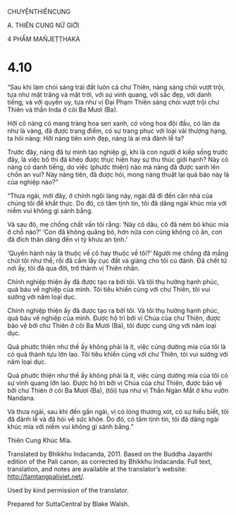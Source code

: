 CHUYỆNTHIÊNCUNG

A. THIÊN CUNG NỮ GIỚI

4 PHẨM MAÑJEṬṬHAKA

# 4.10

“Sau khi làm chói sáng trái đất luôn cả chư Thiên, nàng sáng chói vượt trội, tựa như mặt trăng và mặt trời, với sự vinh quang, với sắc đẹp, với danh tiếng, và với quyền uy, tựa như vị Đại Phạm Thiên sáng chói vượt trội chư Thiên và thần Inda ở cõi Ba Mươi (Ba).

Hỡi cô nàng có mang tràng hoa sen xanh, có vòng hoa đội đầu, có làn da như là vàng, đã được trang điểm, có sự trang phục với loại vải thượng hạng, ta hỏi nàng: Hỡi nàng tiên xinh đẹp, nàng là ai mà đảnh lễ ta?

Trước đây, nàng đã tự mình tạo nghiệp gì, khi là con người ở kiếp sống trước đây, là việc bố thí đã khéo được thực hiện hay sự thu thúc giới hạnh? Này cô nàng có danh tiếng, do việc (phước thiện) nào mà nàng đã được sanh lên chốn an vui? Này nàng tiên, đã được hỏi, mong nàng thuật lại quả báo này là của nghiệp nào?”

“Thưa ngài, mới đây, ở chính ngôi làng này, ngài đã đi đến căn nhà của chúng tôi để khất thực. Do đó, có tâm tịnh tín, tôi đã dâng ngài khúc mía với niềm vui không gì sánh bằng.

Và sau đó, mẹ chồng chất vấn tôi rằng: ‘Này cô dâu, cô đã ném bỏ khúc mía ở chỗ nào?’ ‘Con đã không quăng bỏ, hơn nữa con cũng không có ăn, con đã đích thân dâng đến vị tỳ khưu an tịnh.’

‘Quyền hành này là thuộc về cô hay thuộc về tôi?’ Người mẹ chồng đã mắng chửi tôi như thế, rồi đã cầm lấy cục đất và giáng cho tôi cú đánh. Đã chết từ nơi ấy, tôi đã qua đời, trở thành vị Thiên nhân.

Chính nghiệp thiện ấy đã được tạo ra bởi tôi. Và tôi thụ hưởng hạnh phúc, quả báu về nghiệp của mình. Tôi tiêu khiển cùng với chư Thiên, tôi vui sướng với năm loại dục.

Chính nghiệp thiện ấy đã được tạo ra bởi tôi. Và tôi thụ hưởng hạnh phúc, quả báu về nghiệp của mình. Được hộ trì bởi vị Chúa của chư Thiên, được bảo vệ bởi chư Thiên ở cõi Ba Mươi (Ba), tôi được cung ứng với năm loại dục.

Quả phước thiện như thế ấy không phải là ít, việc cúng dường mía của tôi là có quả thành tựu lớn lao. Tôi tiêu khiển cùng với chư Thiên, tôi vui sướng với năm loại dục.

Quả phước thiện như thế ấy không phải là ít, việc cúng dường mía của tôi có sự vinh quang lớn lao. Được hộ trì bởi vị Chúa của chư Thiên, được bảo vệ bởi chư Thiên ở cõi Ba Mươi (Ba), (tôi) tựa như vị Thần Ngàn Mắt ở khu vườn Nandana.

Và thưa ngài, sau khi đến gần ngài, vị có lòng thương xót, có sự hiểu biết, tôi đã đảnh lễ và đã hỏi về sức khỏe. Do đó, có tâm tịnh tín, tôi đã dâng ngài khúc mía với niềm vui không gì sánh bằng.”

Thiên Cung Khúc Mía.

Translated by Bhikkhu Indacanda, 2011. Based on the Buddha Jayanthi edition of the Pali canon, as corrected by Bhikkhu Indacanda. Full text, translation, and notes are available at the translator’s website: http://tamtangpaliviet.net/.

Used by kind permission of the translator.

Prepared for SuttaCentral by Blake Walsh.